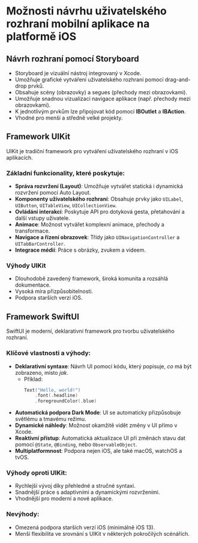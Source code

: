 # Možnosti návrhu uživatelského rozhraní mobilní aplikace na platformě iOS  

## Návrh rozhraní pomocí **Storyboard**
- Storyboard je vizuální nástroj integrovaný v Xcode.  
- Umožňuje grafické vytváření uživatelského rozhraní pomocí drag-and-drop prvků.  
- Obsahuje scény (obrazovky) a segues (přechody mezi obrazovkami).  
- Umožňuje snadnou vizualizaci navigace aplikace (např. přechody mezi obrazovkami).  
- K jednotlivým prvkům lze připojovat kód pomocí **IBOutlet** a **IBAction**.  
- Vhodné pro menší a středně velké projekty.  

## Framework **UIKit**  
UIKit je tradiční framework pro vytváření uživatelského rozhraní v iOS aplikacích.  

### Základní funkcionality, které poskytuje:
- **Správa rozvržení (Layout)**: Umožňuje vytvářet statická i dynamická rozvržení pomocí Auto Layout.  
- **Komponenty uživatelského rozhraní**: Obsahuje prvky jako `UILabel`, `UIButton`, `UITableView`, `UICollectionView`.  
- **Ovládání interakcí**: Poskytuje API pro dotyková gesta, přetahování a další vstupy uživatele.  
- **Animace**: Možnost vytvářet komplexní animace, přechody a transformace.  
- **Navigace a řízení obrazovek**: Třídy jako `UINavigationController` a `UITabBarController`.  
- **Integrace médií**: Práce s obrázky, zvukem a videem.  

### Výhody UIKit
- Dlouhodobě zavedený framework, široká komunita a rozsáhlá dokumentace.  
- Vysoká míra přizpůsobitelnosti.  
- Podpora starších verzí iOS.  

## Framework **SwiftUI**  
SwiftUI je moderní, deklarativní framework pro tvorbu uživatelského rozhraní.  

### Klíčové vlastnosti a výhody:
- **Deklarativní syntaxe**: Návrh UI pomocí kódu, který popisuje, *co* má být zobrazeno, místo *jak*.  
  - Příklad:  
    ```swift
    Text("Hello, world!")
        .font(.headline)
        .foregroundColor(.blue)
    ```  
- **Automatická podpora Dark Mode**: UI se automaticky přizpůsobuje světlému a tmavému režimu.  
- **Dynamické náhledy**: Možnost okamžitě vidět změny v UI přímo v Xcode.  
- **Reaktivní přístup**: Automatická aktualizace UI při změnách stavu dat pomocí `@State`, `@Binding`, nebo `ObservableObject`.  
- **Multiplatformnost**: Podpora nejen iOS, ale také macOS, watchOS a tvOS.  

### Výhody oproti UIKit:
- Rychlejší vývoj díky přehledné a stručné syntaxi.  
- Snadnější práce s adaptivními a dynamickými rozvrženími.  
- Vhodnější pro moderní a nové aplikace.  

### Nevýhody:
- Omezená podpora starších verzí iOS (minimálně iOS 13).  
- Menší flexibilita ve srovnání s UIKit v některých pokročilých scénářích.  

